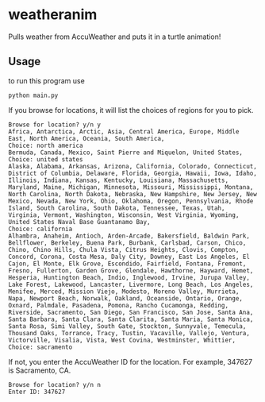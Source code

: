 # weatheranim

Pulls weather from AccuWeather and puts it in a turtle animation!

## Usage

to run this program use

	python main.py

If you browse for locations, it will list the choices of regions for you to pick.

	Browse for location? y/n y
	Africa, Antarctica, Arctic, Asia, Central America, Europe, Middle East, North America, Oceania, South America, 
	Choice: north america
	Bermuda, Canada, Mexico, Saint Pierre and Miquelon, United States, 
	Choice: united states
	Alaska, Alabama, Arkansas, Arizona, California, Colorado, Connecticut, District of Columbia, Delaware, Florida, Georgia, Hawaii, Iowa, Idaho, Illinois, Indiana, Kansas, Kentucky, Louisiana, Massachusetts, Maryland, Maine, Michigan, Minnesota, Missouri, Mississippi, Montana, North Carolina, North Dakota, Nebraska, New Hampshire, New Jersey, New Mexico, Nevada, New York, Ohio, Oklahoma, Oregon, Pennsylvania, Rhode Island, South Carolina, South Dakota, Tennessee, Texas, Utah, Virginia, Vermont, Washington, Wisconsin, West Virginia, Wyoming, United States Naval Base Guantanamo Bay, 
	Choice: california
	Alhambra, Anaheim, Antioch, Arden-Arcade, Bakersfield, Baldwin Park, Bellflower, Berkeley, Buena Park, Burbank, Carlsbad, Carson, Chico, Chino, Chino Hills, Chula Vista, Citrus Heights, Clovis, Compton, Concord, Corona, Costa Mesa, Daly City, Downey, East Los Angeles, El Cajon, El Monte, Elk Grove, Escondido, Fairfield, Fontana, Fremont, Fresno, Fullerton, Garden Grove, Glendale, Hawthorne, Hayward, Hemet, Hesperia, Huntington Beach, Indio, Inglewood, Irvine, Jurupa Valley, Lake Forest, Lakewood, Lancaster, Livermore, Long Beach, Los Angeles, Menifee, Merced, Mission Viejo, Modesto, Moreno Valley, Murrieta, Napa, Newport Beach, Norwalk, Oakland, Oceanside, Ontario, Orange, Oxnard, Palmdale, Pasadena, Pomona, Rancho Cucamonga, Redding, Riverside, Sacramento, San Diego, San Francisco, San Jose, Santa Ana, Santa Barbara, Santa Clara, Santa Clarita, Santa Maria, Santa Monica, Santa Rosa, Simi Valley, South Gate, Stockton, Sunnyvale, Temecula, Thousand Oaks, Torrance, Tracy, Tustin, Vacaville, Vallejo, Ventura, Victorville, Visalia, Vista, West Covina, Westminster, Whittier, 
	Choice: sacramento

If not, you enter the AccuWeather ID for the location. For example, 347627 is Sacramento, CA.

	Browse for location? y/n n
	Enter ID: 347627

